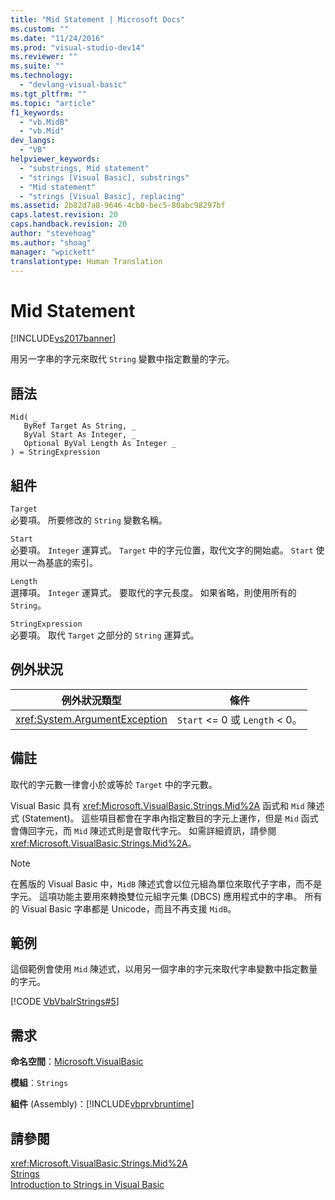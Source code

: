 ```yaml
---
title: "Mid Statement | Microsoft Docs"
ms.custom: ""
ms.date: "11/24/2016"
ms.prod: "visual-studio-dev14"
ms.reviewer: ""
ms.suite: ""
ms.technology: 
  - "devlang-visual-basic"
ms.tgt_pltfrm: ""
ms.topic: "article"
f1_keywords: 
  - "vb.MidB"
  - "vb.Mid"
dev_langs: 
  - "VB"
helpviewer_keywords: 
  - "substrings, Mid statement"
  - "strings [Visual Basic], substrings"
  - "Mid statement"
  - "strings [Visual Basic], replacing"
ms.assetid: 2b82d7a8-9646-4cb0-bec5-80abc98297bf
caps.latest.revision: 20
caps.handback.revision: 20
author: "stevehoag"
ms.author: "shoag"
manager: "wpickett"
translationtype: Human Translation
---
```

# Mid Statement
[!INCLUDE[vs2017banner](../../../csharp/includes/vs2017banner.md)]

用另一字串的字元來取代 `String` 變數中指定數量的字元。  
  
## 語法  
  
```  
Mid( _  
   ByRef Target As String, _  
   ByVal Start As Integer, _  
   Optional ByVal Length As Integer _  
) = StringExpression  
```  
  
## 組件  
 `Target`  
 必要項。  所要修改的 `String` 變數名稱。  
  
 `Start`  
 必要項。  `Integer` 運算式。  `Target` 中的字元位置，取代文字的開始處。  `Start` 使用以一為基底的索引。  
  
 `Length`  
 選擇項。  `Integer` 運算式。  要取代的字元長度。  如果省略，則使用所有的 `String`。  
  
 `StringExpression`  
 必要項。  取代 `Target` 之部分的 `String` 運算式。  
  
## 例外狀況  
  
|例外狀況類型|條件|  
|------------|--------|  
|<xref:System.ArgumentException>|`Start` \<\= 0 或 `Length` \< 0。|  
  
## 備註  
 取代的字元數一律會小於或等於 `Target` 中的字元數。  
  
 Visual Basic 具有 <xref:Microsoft.VisualBasic.Strings.Mid%2A> 函式和 `Mid` 陳述式 \(Statement\)。  這些項目都會在字串內指定數目的字元上運作，但是 `Mid` 函式會傳回字元，而 `Mid` 陳述式則是會取代字元。  如需詳細資訊，請參閱 <xref:Microsoft.VisualBasic.Strings.Mid%2A>。  
  
> [!NOTE]
>  在舊版的 Visual Basic 中，`MidB` 陳述式會以位元組為單位來取代子字串，而不是字元。  這項功能主要用來轉換雙位元組字元集 \(DBCS\) 應用程式中的字串。  所有的 Visual Basic 字串都是 Unicode，而且不再支援 `MidB`。  
  
## 範例  
 這個範例會使用 `Mid` 陳述式，以用另一個字串的字元來取代字串變數中指定數量的字元。  
  
 [!CODE [VbVbalrStrings#5](../CodeSnippet/VS_Snippets_VBCSharp/VbVbalrStrings#5)]  
  
## 需求  
 **命名空間**：[Microsoft.VisualBasic](../../../visual-basic/language-reference/runtime-library-members.md)  
  
 **模組**︰`Strings`  
  
 **組件** \(Assembly\)：[!INCLUDE[vbprvbruntime](../../../visual-basic/language-reference/objects/includes/vbprvbruntime_md.md)]  
  
## 請參閱  
 <xref:Microsoft.VisualBasic.Strings.Mid%2A>   
 [Strings](../../../visual-basic/programming-guide/language-features/strings/index.md)   
 [Introduction to Strings in Visual Basic](../../../visual-basic/programming-guide/language-features/strings/introduction-to-strings.md)